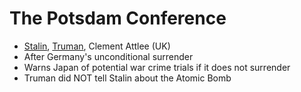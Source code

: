 # The Potsdam Conference
- [Stalin](stalin_joseph.md), [Truman](areas/academia/history/apush/events/truman_harry.md), Clement Attlee (UK)
- After Germany's unconditional surrender
- Warns Japan of potential war crime trials if it does not surrender
- Truman did NOT tell Stalin about the Atomic Bomb
